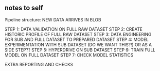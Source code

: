 ## notes to self

Pipeline structure:
NEW DATA ARRIVES IN BLOB

STEP 1: DATA VALIDATION ON FULL RAW DATASET
STEP 2: CREATE HISTORIC PROFILE OF FULL RAW DATASET
STEP 3: DATA ENGINEERING FOR SUB AND FULL DATASET TO PREPARED DATASET
STEP 4: MODEL EXPERIMENTATION WITH SUB DATASET (DO WE WANT THIS?!) OR AS A SIDE STEP??
STEP 5: HYPERDRIVE ON SUB  DATASET
STEP 6: TRAIN FULL MODEL ON FULL DATASET
STEP 7: CHECK MODEL STATISTICS

EXTRA REPORTING AND CHECKS 